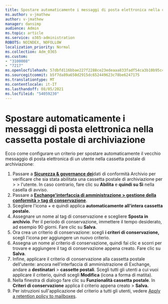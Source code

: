 ```yaml
---
title: Spostare automaticamente i messaggi di posta elettronica nella cassetta postale di archiviazione
ms.author: v-jmathew
author: v-jmathew
manager: dansimp
audience: Admin
ms.topic: article
ms.service: o365-administration
ROBOTS: NOINDEX, NOFOLLOW
localization_priority: Normal
ms.collection: Adm_O365
ms.custom:
- "3100008"
- "7217"
ms.openlocfilehash: 57dbfd116bbae227f2288ce23edeaaa833fadf54ca3b10b95c49512758542e32
ms.sourcegitcommit: b5f7da89a650d2915dc652449623c78be6247175
ms.translationtype: MT
ms.contentlocale: it-IT
ms.lasthandoff: 08/05/2021
ms.locfileid: "54059230"
---
```

# <a name="automatically-move-email-messages-to-the-archive-mailbox"></a>Spostare automaticamente i messaggi di posta elettronica nella cassetta postale di archiviazione

Ecco come configurare un criterio per spostare automaticamente il vecchio messaggio di posta elettronica di un utente nella cassetta postale di archiviazione:

1. Passare a [**Sicurezza & governance dei**](https://go.microsoft.com/fwlink/p/?linkid=2077143)dati di conformità Archivio per verificare che sia stata abilitata una cassetta postale di archiviazione per  >    >   l'utente. In caso contrario, fare clic su **Abilita** e **quindi su Sì** nella casella di avviso.
2. Passare a [**Exchange'interfaccia di amministrazione > gestione della conformità > tag di conservazione**](https://go.microsoft.com/fwlink/?linkid=2059104).
3. Scegliere l'icona + e quindi applica **automaticamente all'intera cassetta postale.**
4. Assegnare un nome al tag di conservazione e scegliere **Sposta in archivio**. Per il periodo di conservazione, immettere il tempo desiderato, ad esempio 90 giorni. Fare clic su **Salva**.
5. Ora crea un criterio di conservazione: scegli **i criteri di conservazione,** scegli l'icona per aggiungere un nuovo criterio.
6. Assegna un nome al criterio di conservazione, quindi fai clic e scorri per trovare e aggiungere il tag di conservazione appena creato. Fare clic su **Salva**.
7. Infine, applicare il criterio di conservazione alla cassetta postale dell'utente: ancora nell'interfaccia di amministrazione di Exchange, andare a **destinatari**  >  **cassette postali**. Scegli tutti gli utenti a cui vuoi applicare il criterio, quindi scegli **Modifica** (icona a forma di matita).
8. Nella finestra di dialogo fare clic su **Funzionalità cassetta postale**. In **Criteri di conservazione** applica il criterio appena creato > **Salva.**
9. Per istruzioni sull'applicazione del criterio a tutti gli utenti, vedere [Apply a retention policy to mailboxes](https://docs.microsoft.com/exchange/security-and-compliance/messaging-records-management/apply-retention-policy).
